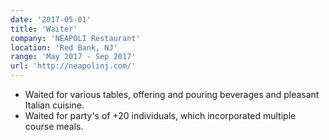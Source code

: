 ```yaml
---
date: '2017-05-01'
title: 'Waiter'
company: 'NEAPOLI Restaurant'
location: 'Red Bank, NJ'
range: 'May 2017 - Sep 2017'
url: 'http://neapolinj.com/'
---
```


- Waited for various tables, offering and pouring beverages and pleasant Italian cuisine.
- Waited for party's of +20 individuals, which incorporated multiple course meals.
